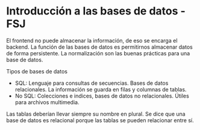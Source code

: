 # **Introducción a las bases de datos - FSJ**

El frontend no puede almacenar la información, de eso se encarga el backend. La función de las bases de datos es permitirnos almacenar datos de forma persistente. La normalización son las buenas prácticas para una base de datos.

Tipos de bases de datos
- SQL: Lenguaje para consultas de secuencias. Bases de datos relacionales. La información se guarda en filas y columnas de tablas. 
- No SQL: Colecciones e indices, bases de datos no relacionales. Útiles para archivos multimedia.

Las tablas deberían llevar siempre su nombre en plural. Se dice que una base de datos es relacional porque las tablas se pueden relacionar entre sí. 